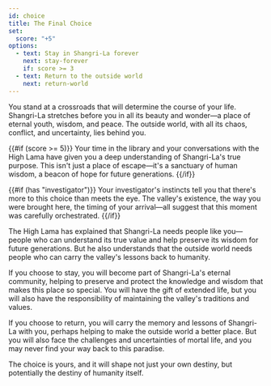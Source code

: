 ```yaml
---
id: choice
title: The Final Choice
set:
  score: "+5"
options:
  - text: Stay in Shangri-La forever
    next: stay-forever
    if: score >= 3
  - text: Return to the outside world
    next: return-world
---
```

You stand at a crossroads that will determine the course of your life. Shangri-La stretches before you in all its beauty and wonder—a place of eternal youth, wisdom, and peace. The outside world, with all its chaos, conflict, and uncertainty, lies behind you.

{{#if (score >= 5)}}
Your time in the library and your conversations with the High Lama have given you a deep understanding of Shangri-La's true purpose. This isn't just a place of escape—it's a sanctuary of human wisdom, a beacon of hope for future generations.
{{/if}}

{{#if (has "investigator")}}
Your investigator's instincts tell you that there's more to this choice than meets the eye. The valley's existence, the way you were brought here, the timing of your arrival—all suggest that this moment was carefully orchestrated.
{{/if}}

The High Lama has explained that Shangri-La needs people like you—people who can understand its true value and help preserve its wisdom for future generations. But he also understands that the outside world needs people who can carry the valley's lessons back to humanity.

If you choose to stay, you will become part of Shangri-La's eternal community, helping to preserve and protect the knowledge and wisdom that makes this place so special. You will have the gift of extended life, but you will also have the responsibility of maintaining the valley's traditions and values.

If you choose to return, you will carry the memory and lessons of Shangri-La with you, perhaps helping to make the outside world a better place. But you will also face the challenges and uncertainties of mortal life, and you may never find your way back to this paradise.

The choice is yours, and it will shape not just your own destiny, but potentially the destiny of humanity itself. 